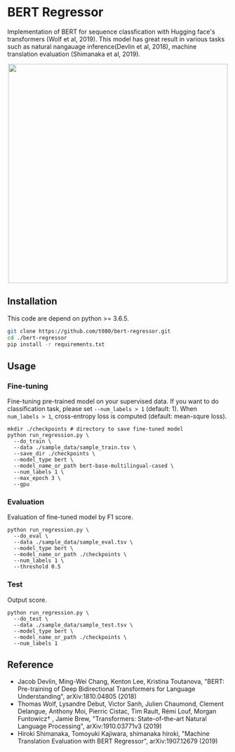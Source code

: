# BERT Regressor

Implementation of BERT for sequence classfication with Hugging face's transformers (Wolf et al, 2019). This model has great result in various tasks such as natural nangauage inference(Devlin et al, 2018), machine translation evaluation (Shimanaka et al, 2019). 

<p align="center">
<img src=https://user-images.githubusercontent.com/53220859/71612811-1b607480-2be6-11ea-9f3b-ca890eb39d76.png width=500pt>
</p>



## Installation

This code are depend on python >= 3.6.5.

```sh
git clone https://github.com/t080/bert-regressor.git
cd ./bert-regressor
pip install -r requirements.txt
```



## Usage

### Fine-tuning

Fine-tuning pre-trained model on your supervised data.  If you want to do classification task, please set `--num_labels > 1` (default: 1). When `num_labels > 1`,  cross-entropy loss is computed (default: mean-squre loss).

```shell
mkdir ./checkpoints # directory to save fine-tuned model
python run_regression.py \
  --do_train \
  --data ./sample_data/sample_train.tsv \
  --save_dir ./checkpoints \
  --model_type bert \
  --model_name_or_path bert-base-multilingual-cased \
  --num_labels 1 \
  --max_epoch 3 \
  --gpu
```



### Evaluation

Evaluation of fine-tuned model by F1 score.

```shell
python run_regression.py \
  --do_eval \
  --data ./sample_data/sample_eval.tsv \
  --model_type bert \
  --model_name_or_path ./checkpoints \
  --num_labels 1 \
  --threshold 0.5
```



### Test

Output score.

```shell
python run_regression.py \
  --do_test \
  --data ./sample_data/sample_test.tsv \
  --model_type bert \
  --model_name_or_path ./checkpoints \
  --num_labels 1
```



## Reference

- Jacob Devlin, Ming-Wei Chang, Kenton Lee, Kristina Toutanova, "BERT: Pre-training of Deep Bidirectional Transformers for Language Understanding", arXiv:1810.04805 (2018)
- Thomas Wolf, Lysandre Debut, Victor Sanh, Julien Chaumond, Clement Delangue, Anthony Moi, Pierric Cistac, Tim Rault, Rémi Louf, Morgan Funtowicz† , Jamie Brew, "Transformers: State-of-the-art Natural Language Processing", arXiv:1910.03771v3 (2019)
- Hiroki Shimanaka, Tomoyuki Kajiwara, shimanaka hiroki, "Machine Translation Evaluation with BERT Regressor", arXiv:1907.12679 (2019)

